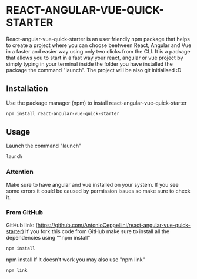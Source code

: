 # REACT-ANGULAR-VUE-QUICK-STARTER
React-angular-vue-quick-starter is an user friendly npm package that helps to create a project where you can choose beetween React, Angular and Vue in a faster and easier way using only two clicks from the CLI.
It is a package that allows you to start in a fast way your react, angular or vue project by simply typing in your terminal inside the folder you have installed the package the command "launch".
The project will be also git initialised :D
## Installation
Use the package manager (npm) to install react-angular-vue-quick-starter
```bash
npm install react-angular-vue-quick-starter
```
## Usage
Launch the command "launch"
```bash
launch
```
### Attention
Make sure to have angular and vue installed on your system.
If you see some errors it could be caused by permission issues so make sure to check it.
### From GitHub
GitHub link: (https://github.com/AntonioCeppellini/react-angular-vue-quick-starter)
If you fork this code from GitHub make sure to install all the dependencies using ""npm install"
```bash 
npm install
```
npm install
If it doesn't work you may also use "npm link"
```bash
npm link 
```
